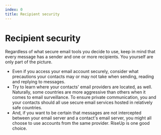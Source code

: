 ```yaml
---
index: 0
title: Recipient security
---
```

# Recipient security

Regardless of what secure email tools you decide to use, keep in mind that every message has a sender and one or more recipients. You yourself are only part of the picture.

*   Even if you access your email account securely, consider what precautions your contacts may or may not take when sending, reading and replying to messages.
*   Try to learn where your contacts' email providers are located, as well. Naturally, some countries are more aggressive than others when it comes to email surveillance. To ensure private communication, you and your contacts should all use secure email services hosted in relatively safe countries.
*   And, if you want to be certain that messages are not intercepted between your email server and a contact's email server, you might all choose to use accounts from the same provider. RiseUp is one good choice.